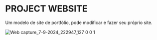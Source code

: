 # PROJECT WEBSITE
Um modelo de site de portfólio, pode modificar e fazer seu próprio site.

![Web capture_7-9-2024_222947_127 0 0 1](https://github.com/user-attachments/assets/cf34ab8b-ca84-4355-b432-23c3c32c1740)
